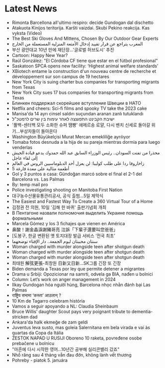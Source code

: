 # Latest News
-  Rimonta Barcellona all'ultimo respiro: decide Gundogan dal dischetto
-  Atakuota Kinijos teritorija. Karšti vaizdai. Skubi Pekino reakcija. Kas vyksta (Video)
-  The Best Ski Gloves And Mittens, Chosen By Our Outdoor Gear Experts
-  المغرب يتراجع عن قرار تقييد إدخال الأمتعة المنزلية المستعملة من الخارج
-  부산 광안대교 10년 만에 재단장...'글로벌 허브도시' 추진
-  Cartoon: Happy New Year?
-  Raúl González: "El Córdoba CF tiene que estar en el fútbol profesional"
-  Saskatoon SPCA opens new facility: ‘Highest animal welfare standards’
-  XBiotech entame la construction d'un nouveau centre de recherche et développement sur son campus de 19 hectares
-  New York City is suing charter bus companies for transporting migrants from Texas
-  New York City sues 17 bus companies for transporting migrants from Texas
-  Блинкен поддержал скорейшее вступление Швеции в НАТО
-  Netflix and cheers: Sci-fi films and spooky TV take the 2023 cake
-  Manisa'da 14 ayrı cinsel saldırı suçundan aranan zanlı tutuklandı
-  ישיבת הקבינט התפוצצה לאחר עימות בין שרים לרמטכ"ל
-  '풀백-센터백 모두 소화한 슈퍼 땜빵' 에메르송 로얄, 다시 벤치 신세로 돌아갈 위기...부상자들이 돌아온다
-  Washington Büyükelçisi Murat Mercan emekliliğe ayrılıyor
-  Tomaba fotos desnuda a la hija de su pareja mientras dormía para luego venderlas
-  محذرا من تفتت السودان.. رئيس الوزراء السابق عبد الله حمدوك يدعو قيادة الجيش إلى لقاء عاجل
-  زاخاروفا ردا على طلب كوليبا: لن يعزل أحد الدبلوماسيين الروس في العالم
-  5 أطعمة مثالية على معدة فارغة
-  Gol y 3 puntos a casa: Gündoğan marcó sobre el final el 2-1 del Barcelona vs. Las Palmas
-  By: temp mail pro
-  Police investigating shooting on Manitoba First Nation
-  대구농수산물유통관리공사, 공식 출범...5일 제막식
-  The Easiest and Fastest Way To Create a 360 Virtual Tour of a Home
-  김정권 전 의원, 10일 '김해 한 바퀴' 출판기념회 개최
-  В Пентагоне назвали полномочия выделить Украине помощь формальными
-  Marcela Gómez y los 3 fichajes que vienen en América
-  鼻酸！謝金晶淚謝豬哥亮 泣訴「下輩子還要叫您爸爸」
-  [도봉구, 한글 변환된 옛 토지대장 발급 서비스 ‘전국 최초’
-  سنتان محببتان ليوم الجمعة.. دار الإفتاء توضحهما
-  Woman charged with murder alongside teen after shotgun death
-  Woman charged with murder alongside teen after shotgun death
-  Woman charged with murder alongside teen after shotgun death
-  최태원 解弦更張-최창원 日新又日新…SK그룹 긴장 또 긴장
-  Biden demanda a Texas por ley que permite detener a migrantes
-  Drama u Srbiji: Opozicionar na samrti, odvela ga BIA, nađen u bolnici
-  Column: Let’s work on anger management in 2024
-  Ilkay Gundogan hóa người hùng, Barcelona nhọc nhằn đánh bại Las Palmas
-  राष्ट्रिय सभामा ‘कस्ता’ आउलान् ?
-  10 Km de Tagarro celebram história
-  Vamos a seguir apoyando a NL: Claudia Sheinbaum
-  Bruce Willis’ daughter Scout pays very poignant tribute to dementia-stricken dad
-  Ankara'da halk ekmeğe de zam geldi
-  Juventus leva susto, mas goleia Salernitana em bela virada e vai às quartas da Copa da Itália
-  ŽESTOK NAPAD U RUSIJI Oboreno 10 raketa, povređene osobe prebačene u bolnicu
-  "마흔에 다시 시작한 영어…10년간 공부해 실리콘밸리 갔죠"
-  Nhổ răng sau 4 tháng vẫn đau đớn, không lành vết thương
-  Pohreby - piatok 5. januára
